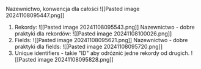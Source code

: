 Nazewnictwo, konwencja dla całości
![[Pasted image 20241108095447.png]]
1. Rekordy:
![[Pasted image 20241108095543.png]]
Nazewnictwo - dobre praktyki dla rekordów:
![[Pasted image 20241108100026.png]]
2. Fields:
![[Pasted image 20241108095621.png]]
Nazewnictwo - dobre praktyki dla fields:
![[Pasted image 20241108095720.png]]
3. Unique identifiers - takie "ID" aby odróżnić jedne rekordy od drugich.
![[Pasted image 20241108095828.png]]
